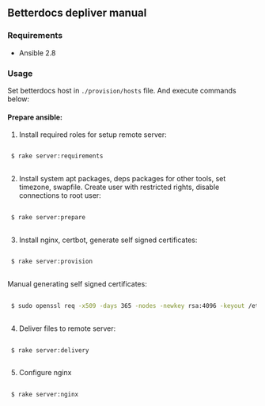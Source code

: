 ## Betterdocs depliver manual

### Requirements

* Ansible 2.8


### Usage

Set betterdocs host in `./provision/hosts` file. And execute commands below:

#### Prepare ansible:

1. Install required roles for setup remote server:

```bash

 $ rake server:requirements
 
```

2. Install system apt packages, deps packages for other tools, set timezone, swapfile. Create user with restricted rights, disable connections to root user:

```bash
 
 $ rake server:prepare
 
```

3. Install nginx, certbot, generate self signed certificates:


```bash
 
 $ rake server:provision
 
```

Manual generating self signed certificates:


```bash
 
 $ sudo openssl req -x509 -days 365 -nodes -newkey rsa:4096 -keyout /etc/nginx/ssl/self.key -out /etc/nginx/ssl/self.crt
 
```

4. Deliver files to remote server:


```bash
 
 $ rake server:delivery
 
```

5. Configure nginx

```bash
 
 $ rake server:nginx
 
```